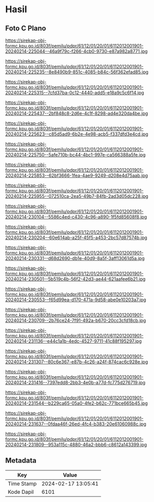 # Hasil

## Foto C Plano

https://sirekap-obj-formc.kpu.go.id/803f/pemilu/pdpr/61/12/01/20/01/6112012001901-20240214-225044--46a9f79c-f266-4cb0-9730-e87a982a8771.jpg

https://sirekap-obj-formc.kpu.go.id/803f/pemilu/pdpr/61/12/01/20/01/6112012001901-20240214-225235--8e8490b9-851c-4085-b84c-56f362efad85.jpg

https://sirekap-obj-formc.kpu.go.id/803f/pemilu/pdpr/61/12/01/20/01/6112012001901-20240214-225315--7cfd37ba-0c12-4440-add5-e18a9c5c6f14.jpg

https://sirekap-obj-formc.kpu.go.id/803f/pemilu/pdpr/61/12/01/20/01/6112012001901-20240214-225437--2bf848c8-2d6e-4c1f-8298-ad4e320da4be.jpg

https://sirekap-obj-formc.kpu.go.id/803f/pemilu/pdpr/61/12/01/20/01/6112012001901-20240214-225623--c85d5ad9-6b2e-4e98-acb5-f337dfd3e4cd.jpg

https://sirekap-obj-formc.kpu.go.id/803f/pemilu/pdpr/61/12/01/20/01/6112012001901-20240214-225750--5afe710b-bc44-4bc1-997e-ca566388a5fe.jpg

https://sirekap-obj-formc.kpu.go.id/803f/pemilu/pdpr/61/12/01/20/01/6112012001901-20240214-225853--62bf3666-1fea-4ae9-9249-d208e4d75aab.jpg

https://sirekap-obj-formc.kpu.go.id/803f/pemilu/pdpr/61/12/01/20/01/6112012001901-20240214-225955--072510ca-2ea5-49b7-84fb-2ad3d05dc228.jpg

https://sirekap-obj-formc.kpu.go.id/803f/pemilu/pdpr/61/12/01/20/01/6112012001901-20240214-230104--5586c4ed-c430-4c96-a890-1f5fd85608f8.jpg

https://sirekap-obj-formc.kpu.go.id/803f/pemilu/pdpr/61/12/01/20/01/6112012001901-20240214-230204--60e614ab-a25f-45f5-a453-2bc57d87574b.jpg

https://sirekap-obj-formc.kpu.go.id/803f/pemilu/pdpr/61/12/01/20/01/6112012001901-20240214-230331--d68d2690-db1e-40d9-8a5f-3aff13061d5a.jpg

https://sirekap-obj-formc.kpu.go.id/803f/pemilu/pdpr/61/12/01/20/01/6112012001901-20240214-230501--5b519c4b-56f2-42d3-ae44-621aafee6b21.jpg

https://sirekap-obj-formc.kpu.go.id/803f/pemilu/pdpr/61/12/01/20/01/6112012001901-20240214-230553--f65d99ea-d170-471a-9d58-abe0e10203a7.jpg

https://sirekap-obj-formc.kpu.go.id/803f/pemilu/pdpr/61/12/01/20/01/6112012001901-20240214-230709--2b76ce24-7f91-492a-b670-20cc3cfd18cb.jpg

https://sirekap-obj-formc.kpu.go.id/803f/pemilu/pdpr/61/12/01/20/01/6112012001901-20240214-231136--e44c1a1b-4edc-4527-9711-41c88f195297.jpg

https://sirekap-obj-formc.kpu.go.id/803f/pemilu/pdpr/61/12/01/20/01/6112012001901-20240214-231307--80c6e367-e87b-4c26-a24f-874cac6c928e.jpg

https://sirekap-obj-formc.kpu.go.id/803f/pemilu/pdpr/61/12/01/20/01/6112012001901-20240214-231416--7397edd8-2bb3-4e0b-a77d-fc775d276719.jpg

https://sirekap-obj-formc.kpu.go.id/803f/pemilu/pdpr/61/12/01/20/01/6112012001901-20240214-231544--b229ca65-05a0-4fe2-b62c-771bce665b45.jpg

https://sirekap-obj-formc.kpu.go.id/803f/pemilu/pdpr/61/12/01/20/01/6112012001901-20240214-231637--0fdaa46f-26ed-4fc4-b383-20e61060988c.jpg

https://sirekap-obj-formc.kpu.go.id/803f/pemilu/pdpr/61/12/01/20/01/6112012001901-20240214-231809--953a115c-4880-46a2-bbb6-c8612a143399.jpg


## Metadata

| Key        | Value               |
| ---------- | ------------------- |
| Time Stamp | 2024-02-17 13:05:41 |
| Kode Dapil | 6101                |



